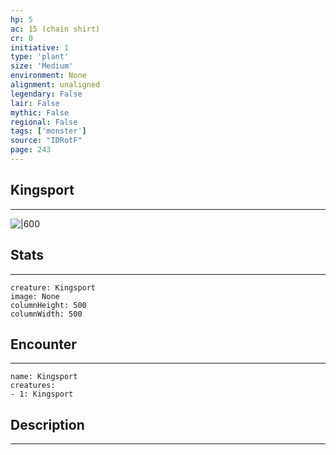 ```yaml
---
hp: 5
ac: 15 (chain shirt)
cr: 0
initiative: 1
type: 'plant'    
size: 'Medium'
environment: None
alignment: unaligned
legendary: False
lair: False
mythic: False
regional: False
tags: ['monster']
source: "IDRotF"
page: 243
---
```


## Kingsport
---

![|600](D:/Program%20Files/5e.tools/img/bestiary/IDRotF/Kingsport.jpg)

## Stats
---

```statblock
creature: Kingsport
image: None
columnHeight: 500
columnWidth: 500
```

## Encounter
---

```encounter-table
name: Kingsport
creatures:
- 1: Kingsport
```

## Description
---




